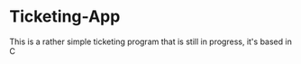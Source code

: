 # Ticketing-App
This is a rather simple ticketing program that is still in progress, it's based in C
